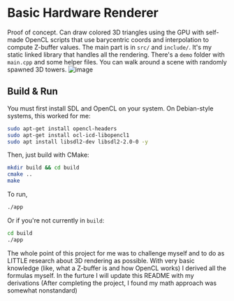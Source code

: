 # Basic Hardware Renderer
Proof of concept. Can draw colored 3D triangles using the GPU with self-made OpenCL scripts that use barycentric coords and interpolation to compute Z-buffer values. 
The main part is in ```src/``` and ```include/```. It's my static linked library that handles all the rendering.
There's a ```demo``` folder with ```main.cpp``` and some helper files. You can walk around a scene with randomly spawned 3D towers.
![image](https://github.com/user-attachments/assets/35dde0e4-a13f-437c-a290-200cabee1cc4)
## Build & Run
You must first install SDL and OpenCL on your system. On Debian-style systems, this worked for me:
```bash
sudo apt-get install opencl-headers
sudo apt-get install ocl-icd-libopencl1
sudo apt install libsdl2-dev libsdl2-2.0-0 -y
```
Then, just build with CMake:
```bash
mkdir build && cd build
cmake ..
make
```
To run,
```bash
./app
```
Or if you're not currently in ```build```:
```bash
cd build
./app
```
The whole point of this project for me was to challenge myself and to do as LITTLE research about 3D rendering as possible. With very basic knowledge (like, what a Z-buffer is and how OpenCL works) I derived all the formulas myself. In the furture I will update this README with my derivations (After completing the project, I found my math approach was somewhat nonstandard)
